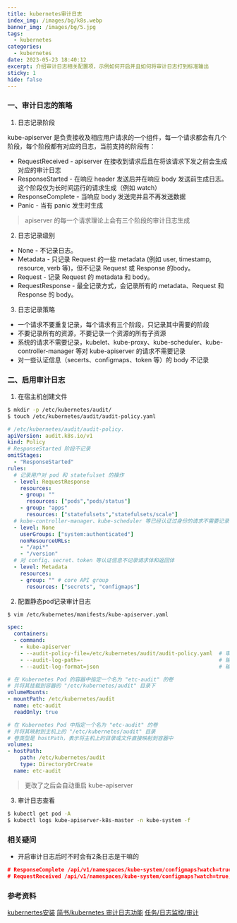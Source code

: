 ```yaml
---
title: kubernetes审计日志
index_img: /images/bg/k8s.webp
banner_img: /images/bg/5.jpg
tags:
  - kubernetes
categories:
  - kubernetes
date: 2023-05-23 18:40:12
excerpt: 介绍审计日志相关配置项，示例如何开启并且如何将审计日志打到标准输出
sticky: 1
hide: false
---
```


### 一、审计日志的策略

1. 日志记录阶段

kube-apiserver 是负责接收及相应用户请求的一个组件，每一个请求都会有几个阶段，每个阶段都有对应的日志，当前支持的阶段有：
- RequestReceived - apiserver 在接收到请求后且在将该请求下发之前会生成对应的审计日志
- ResponseStarted - 在响应 header 发送后并在响应 body 发送前生成日志。这个阶段仅为长时间运行的请求生成（例如 watch）
- ResponseComplete - 当响应 body 发送完并且不再发送数据
- Panic - 当有 panic 发生时生成

>  apiserver 的每一个请求理论上会有三个阶段的审计日志生成

2. 日志记录级别

- None - 不记录日志。
- Metadata - 只记录 Request 的一些 metadata (例如 user, timestamp, resource, verb 等)，但不记录 Request 或 Response 的body。
- Request - 记录 Request 的 metadata 和 body。
- RequestResponse - 最全记录方式，会记录所有的 metadata、Request 和 Response 的 body。

3. 日志记录策略

- 一个请求不要重复记录，每个请求有三个阶段，只记录其中需要的阶段
- 不要记录所有的资源，不要记录一个资源的所有子资源
- 系统的请求不需要记录，kubelet、kube-proxy、kube-scheduler、kube-controller-manager 等对 kube-apiserver 的请求不需要记录
- 对一些认证信息（secerts、configmaps、token 等）的 body 不记录

### 二、启用审计日志

1. 在宿主机创建文件

``` bash
$ mkdir -p /etc/kubernetes/audit/
$ touch /etc/kubernetes/audit/audit-policy.yaml
```

``` yml
# /etc/kubernetes/audit/audit-policy.
apiVersion: audit.k8s.io/v1
kind: Policy
# ResponseStarted 阶段不记录
omitStages:
  - "ResponseStarted"
rules:
  # 记录用户对 pod 和 statefulset 的操作
  - level: RequestResponse
    resources:
    - group: ""
      resources: ["pods","pods/status"]
    - group: "apps"
      resources: ["statefulsets","statefulsets/scale"]
  # kube-controller-manager、kube-scheduler 等已经认证过身份的请求不需要记录
  - level: None
    userGroups: ["system:authenticated"]
    nonResourceURLs:
    - "/api*"
    - "/version"
  # 对 config、secret、token 等认证信息不记录请求体和返回体
  - level: Metadata
    resources:
    - group: "" # core API group
      resources: ["secrets", "configmaps"]
```

2. 配置静态pod记录审计日志

``` bash
$ vim /etc/kubernetes/manifests/kube-apiserver.yaml
```

``` yml
spec:
  containers:
  - command:
    - kube-apiserver
    - --audit-policy-file=/etc/kubernetes/audit/audit-policy.yaml  # 审计日志配置
    - --audit-log-path=-                                           # 输出到标准输出
    - --audit-log-format=json                                      # 输出格式json
```

``` yml
# 在 Kubernetes Pod 的容器中指定一个名为 "etc-audit" 的卷
# 并将其挂载到容器的 "/etc/kubernetes/audit" 目录下
volumeMounts:
- mountPath: /etc/kubernetes/audit
  name: etc-audit
  readOnly: true
```

``` yml
# 在 Kubernetes Pod 中指定一个名为 "etc-audit" 的卷
# 并将其映射到主机上的 "/etc/kubernetes/audit" 目录
# 卷类型是 hostPath，表示将主机上的目录或文件直接映射到容器中
volumes:
- hostPath:
    path: /etc/kubernetes/audit
    type: DirectoryOrCreate
  name: etc-audit
```

> 更改了之后会自动重启 kube-apiserver

3. 审计日志查看

``` bash
$ kubectl get pod -A
$ kubectl logs kube-apiserver-k8s-master -n kube-system -f
```

### 相关疑问

- 开启审计日志后时不时会有2条日志是干嘛的

```json
# ResponseComplete /api/v1/namespaces/kube-system/configmaps?watch=true,"user":{"username":"system:node:k8s-master"}
# RequestReceived /api/v1/namespaces/kube-system/configmaps?watch=true, "user":{"username":"system:node:k8s-master"}
```

### 参考资料

[kubernertes安装](https://weiqiangxu.github.io/2023/04/18/%E8%AF%AD%E9%9B%80k8s%E5%9F%BA%E7%A1%80%E5%85%A5%E9%97%A8/%E5%A6%82%E4%BD%95%E5%AE%89%E8%A3%85kubernetes/)
[简书/kubernetes 审计日志功能](https://www.jianshu.com/p/8117bc2fb966)
[任务/日志监控/审计](https://kubernetes.io/zh-cn/docs/tasks/debug/debug-cluster/audit/)